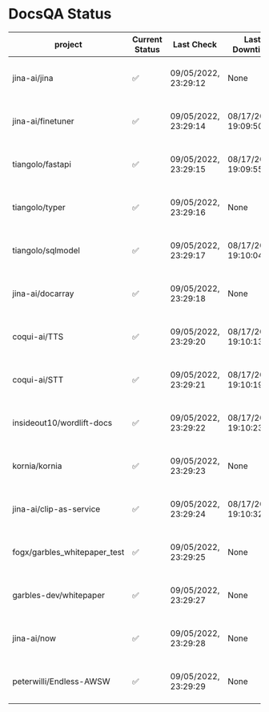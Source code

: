 # DocsQA Status

|          project           |Current Status|     Last Check     |   Last Downtime    |              % Uptime              |
|----------------------------|--------------|--------------------|--------------------|------------------------------------|
|jina-ai/jina                |✅            |09/05/2022, 23:29:12|None                |100.000 (since 08/29/2022, 11:24:14)|
|jina-ai/finetuner           |✅            |09/05/2022, 23:29:14|08/17/2022, 19:09:50|61.239 (since 08/15/2022, 07:09:42) |
|tiangolo/fastapi            |✅            |09/05/2022, 23:29:15|08/17/2022, 19:09:55|61.245 (since 08/15/2022, 07:09:42) |
|tiangolo/typer              |✅            |09/05/2022, 23:29:16|None                |100.000 (since 09/05/2022, 23:29:05)|
|tiangolo/sqlmodel           |✅            |09/05/2022, 23:29:17|08/17/2022, 19:10:04|63.279 (since 08/15/2022, 07:09:42) |
|jina-ai/docarray            |✅            |09/05/2022, 23:29:18|None                |100.000 (since 08/24/2022, 01:39:12)|
|coqui-ai/TTS                |✅            |09/05/2022, 23:29:20|08/17/2022, 19:10:13|93.972 (since 08/15/2022, 07:09:42) |
|coqui-ai/STT                |✅            |09/05/2022, 23:29:21|08/17/2022, 19:10:19|142.332 (since 08/15/2022, 07:09:42)|
|insideout10/wordlift-docs   |✅            |09/05/2022, 23:29:22|08/17/2022, 19:10:23|137.097 (since 08/15/2022, 07:09:42)|
|kornia/kornia               |✅            |09/05/2022, 23:29:23|None                |100.000 (since 08/30/2022, 13:49:49)|
|jina-ai/clip-as-service     |✅            |09/05/2022, 23:29:24|08/17/2022, 19:10:32|93.983 (since 08/15/2022, 07:09:42) |
|fogx/garbles_whitepaper_test|✅            |09/05/2022, 23:29:25|None                |100.000 (since 09/05/2022, 12:53:01)|
|garbles-dev/whitepaper      |✅            |09/05/2022, 23:29:27|None                |93.836 (since 08/24/2022, 01:39:12) |
|jina-ai/now                 |✅            |09/05/2022, 23:29:28|None                |100.000 (since 08/24/2022, 01:39:12)|
|peterwilli/Endless-AWSW     |✅            |09/05/2022, 23:29:29|None                |100.000 (since 09/05/2022, 08:33:35)|
